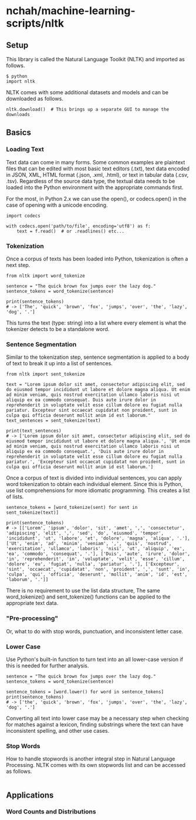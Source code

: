 # nchah/machine-learning-scripts/nltk

## Setup

This library is called the Natural Language Toolkit (NLTK) and imported as follows.

```
$ python
import nltk
```

NLTK comes with some additional datasets and models and can be downloaded as follows.

```
nltk.download()  # This brings up a separate GUI to manage the downloads
```

## Basics

### Loading Text

Text data can come in many forms.
Some common examples are plaintext files that can be edited with most basic text editors (.txt), text data encoded in JSON, XML, HTML format (.json, .xml, .html), or text in tabular data (.csv, .tsv).
Regardless of the source data type, the textual data needs to be loaded into the Python environment with the appropriate commands first.

For the most, in Python 2.x we can use the open(), or codecs.open() in the case of opening with a unicode encoding.

```
import codecs

with codecs.open('path/to/file', encoding='utf8') as f:
    text = f.read()  # or .readlines() etc...
```

### Tokenization

Once a corpus of texts has been loaded into Python, tokenization is often a next step.

```
from nltk import word_tokenize

sentence = "The quick brown fox jumps over the lazy dog."
sentence_tokens = word_tokenize(sentence)

print(sentence_tokens)
# -> ['The', 'quick', 'brown', 'fox', 'jumps', 'over', 'the', 'lazy', 'dog', '.'] 

```
This turns the text (type: string) into a list where every element is what the tokenizer detects to be a standalone word.


### Sentence Segmentation

Similar to the tokenization step, sentence segmentation is applied to a body of text to break it up into a list of sentences.

```
from nltk import sent_tokenize

text = "Lorem ipsum dolor sit amet, consectetur adipiscing elit, sed do eiusmod tempor incididunt ut labore et dolore magna aliqua. Ut enim ad minim veniam, quis nostrud exercitation ullamco laboris nisi ut aliquip ex ea commodo consequat. Duis aute irure dolor in reprehenderit in voluptate velit esse cillum dolore eu fugiat nulla pariatur. Excepteur sint occaecat cupidatat non proident, sunt in culpa qui officia deserunt mollit anim id est laborum."
text_sentences = sent_tokenize(text)

print(text_sentences)
# -> ['Lorem ipsum dolor sit amet, consectetur adipiscing elit, sed do eiusmod tempor incididunt ut labore et dolore magna aliqua.', 'Ut enim ad minim veniam, quis nostrud exercitation ullamco laboris nisi ut aliquip ex ea commodo consequat.', 'Duis aute irure dolor in reprehenderit in voluptate velit esse cillum dolore eu fugiat nulla pariatur.', 'Excepteur sint occaecat cupidatat non proident, sunt in culpa qui officia deserunt mollit anim id est laborum.'] 
```

Once a corpus of text is divided into individual sentences, you can apply word tokenization to obtain each individual element.
Since this is Python, use list comprehensions for more idiomatic programming.
This creates a list of lists.

```
sentence_tokens = [word_tokenize(sent) for sent in sent_tokenize(text)] 

print(sentence_tokens)
# -> [['Lorem', 'ipsum', 'dolor', 'sit', 'amet', ',', 'consectetur', 'adipiscing', 'elit', ',', 'sed', 'do', 'eiusmod', 'tempor', 'incididunt', 'ut', 'labore', 'et', 'dolore', 'magna', 'aliqua', '.'], ['Ut', 'enim', 'ad', 'minim', 'veniam', ',', 'quis', 'nostrud', 'exercitation', 'ullamco', 'laboris', 'nisi', 'ut', 'aliquip', 'ex', 'ea', 'commodo', 'consequat', '.'], ['Duis', 'aute', 'irure', 'dolor', 'in', 'reprehenderit', 'in', 'voluptate', 'velit', 'esse', 'cillum', 'dolore', 'eu', 'fugiat', 'nulla', 'pariatur', '.'], ['Excepteur', 'sint', 'occaecat', 'cupidatat', 'non', 'proident', ',', 'sunt', 'in', 'culpa', 'qui', 'officia', 'deserunt', 'mollit', 'anim', 'id', 'est', 'laborum', '.']]
```

There is no requirement to use the list data structure, The same word_tokenize() and sent_tokenize() functions can be applied to the appropriate text data.


### "Pre-processing" 

Or, what to do with stop words, punctuation, and inconsistent letter case.


### Lower Case

Use Python's built-in function to turn text into an all lower-case version if this is needed for further analysis.

```
sentence = "The quick brown fox jumps over the lazy dog."
sentence_tokens = word_tokenize(sentence)

sentence_tokens = [word.lower() for word in sentence_tokens]
print(sentence_tokens)
# -> ['the', 'quick', 'brown', 'fox', 'jumps', 'over', 'the', 'lazy', 'dog', '.']
```

Converting all text into lower case may be a necessary step when checking for matches against a lexicon, finding substrings where the text can have inconsistent spelling, and other use cases.

### Stop Words

How to handle stopwords is another integral step in Natural Language Processing.
NLTK comes with its own stopwords list and can be accessed as follows.

```

```



## Applications

### Word Counts and Distributions













